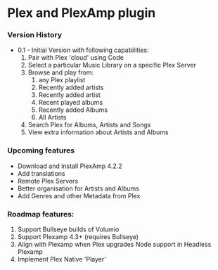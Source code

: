 # Plex and PlexAmp plugin

### Version History
- 0.1 - Initial Version with following capabilities:
  1. Pair with Plex 'cloud' using Code
  2. Select a particular Music Library on a specific Plex Server
  3. Browse and play from:
     1. any Plex playlist
     3. Recently added artists 
     4. Recently added artist 
     4. Recent played albums
     5. Recently added Albums
     6. All Artists
  6. Search Plex for Albums, Artists and Songs
  7. View extra information about Artists and Albums 

### Upcoming features
-  Download and install PlexAmp 4.2.2
- Add translations 
- Remote Plex Servers
- Better organisation for Artists and Albums
- Add Genres and other Metadata from Plex

### Roadmap features:
1. Support Bullseye builds of Volumio
2. Support Plexamp 4.3+ (requires Bullseye)
3. Align with Plexamp when Plex upgrades Node support in Headless Plexamp
4. Implement Plex Native 'Player' 
   